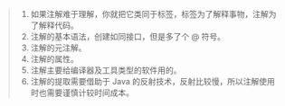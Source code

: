 > 1. 如果注解难于理解，你就把它类同于标签，标签为了解释事物，注解为了解释代码。
> 2. 注解的基本语法，创建如同接口，但是多了个 @ 符号。
> 3. 注解的元注解。
> 4. 注解的属性。
> 5. 注解主要给编译器及工具类型的软件用的。
> 6. 注解的提取需要借助于 Java 的反射技术，反射比较慢，所以注解使用时也需要谨慎计较时间成本。